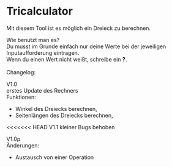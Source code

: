 # Tricalculator

Mit diesem Tool ist es möglich ein Dreieck zu berechnen.

Wie benutzt man es?<br>
Du musst im Grunde einfach nur deine Werte bei der jeweiligen Inputaufforderung eintragen.<br>
Wenn du einen Wert nicht weißt, schreibe ein **?**.<br>
<br>
Changelog:<br>

V1.0<br>
erstes Update des Rechners<br>
Funktionen:

- Winkel des Dreiecks berechnen,
- Seitenlängen des Dreiecks berechnen,

<<<<<<< HEAD
V1.1
kleiner Bugs behoben

V1.0p<br>
Änderungen:

- Austausch von einer Operation
